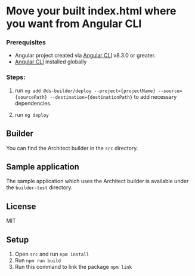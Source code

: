 
# Move your built index.html where you want from Angular CLI

### Prerequisites 
- Angular project created via [Angular CLI](https://github.com/angular/angular-cli) v8.3.0 or greater.
- [Angular CLI](https://github.com/angular/angular-cli) installed globally

### Steps: 
1. run `ng add @ds-builder/deploy --project={projectName} --source={sourcePath} --destination={destinationPath}` to add necessary dependencies.

2. run `ng deploy`

## Builder

You can find the Architect builder in the `src` directory.

## Sample application

The sample application which uses the Architect builder is available under the `builder-test` directory.

## License

MIT 

## Setup

1. Open `src` and run `npm install`
2. Run `npm run build`
3. Run this command to link the package `npm link`